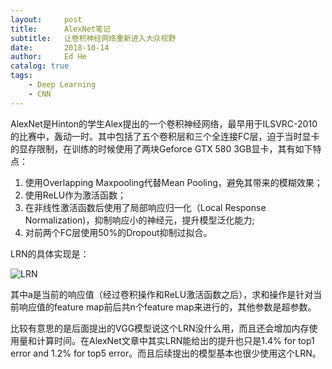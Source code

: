 ```yaml
---
layout:     post
title:      AlexNet笔记
subtitle:   让卷积神经网络重新进入大众视野
date:       2018-10-14
author:     Ed He
catalog: true
tags:
    - Deep Learning
    - CNN
---
```


AlexNet是Hinton的学生Alex提出的一个卷积神经网络，最早用于ILSVRC-2010的比赛中，轰动一时。其中包括了五个卷积层和三个全连接FC层，迫于当时显卡的显存限制，在训练的时候使用了两块Geforce GTX 580 3GB显卡，其有如下特点：

1. 使用Overlapping Maxpooling代替Mean Pooling，避免其带来的模糊效果；
2. 使用ReLU作为激活函数；
3. 在非线性激活函数后使用了局部响应归一化（Local Response Normalization)，抑制响应小的神经元，提升模型泛化能力;
4. 对前两个FC层使用50%的Dropout抑制过拟合。

LRN的具体实现是：

![LRN](https://ws1.sinaimg.cn/large/006tNbRwgy1fw7zqia3tij30po05mdgk.jpg)

其中a是当前的响应值（经过卷积操作和ReLU激活函数之后），求和操作是针对当前响应值的feature map前后共n个feature map来进行的，其他参数是超参数。

比较有意思的是后面提出的VGG模型说这个LRN没什么用，而且还会增加内存使用量和计算时间。在AlexNet文章中其实LRN能给出的提升也只是1.4% for top1 error and 1.2% for top5 error。而且后续提出的模型基本也很少使用这个LRN。
